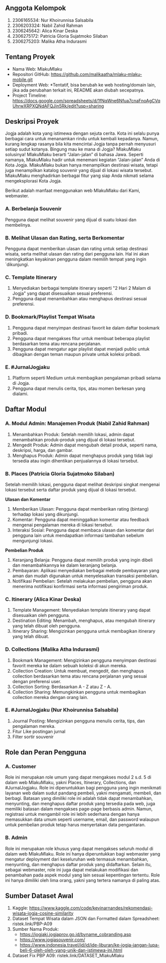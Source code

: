 ## Anggota Kelompok
1. 2306165534: Nur Khoirunnisa Salsabila
2. 2306203324: Nabil Zahid Rahman
3. 2306245642: Alica Kinar Deska
4. 2306275172: Patricia Gloria Sujatmoko Silaban
5. 2306275203: Malika Atha Indurasmi

## Tentang Proyek
- Nama Web: MlakuMlaku
- Repositori GitHub: https://github.com/malikaatha/mlaku-mlaku-mobile.git
- Deployment Web: 
*Tentatif, bisa berubah ke web hosting/domain lain, jika ada perubahan terkait ini, README akan diubah secepatnya.
- Project Timeline: https://docs.google.com/spreadsheets/d/1fNqWne6Nfua7cnaFnoAgCVqUhrwXRPXQNdAFQJin5Rk/edit?usp=sharing

## Deskripsi Proyek
Jogja adalah kota yang istimewa dengan sejuta cerita. Kota ini selalu punya berbagai cara untuk menanamkan rindu untuk kembali kepadanya. Namun, kurang lengkap rasanya bila kita mencintai Jogja tanpa pernah menyusuri setiap sudut kotanya. Bingung mau ke mana di Jogja? MlakuMlaku solusinya! MlakuMlaku berarti “Jalan-jalan” di bahasa Jawa. Seperti namanya, MlakuMlaku hadir untuk menemani kegiatan “Jalan-jalan” Anda di Kota Jogja. MlakuMlaku bukan hanya menampilkan destinasi wisata, tetapi juga menampilkan katalog souvenir yang dijual di lokasi wisata tersebut. MlakuMlaku menghadirkan berbagai fitur yang siap Anda nikmati selama mengeksplorasi Kota Jogja.

Berikut adalah manfaat menggunakan web MlakuMlaku dari Kami, webmaster.

### A. Berbelanja Souvenir
Pengguna dapat melihat souvenir yang dijual di suatu lokasi dan membelinya.

### B. Melihat Ulasan dan Rating, serta Berkomentar
Pengguna dapat memberikan ulasan dan rating untuk setiap destinasi wisata, serta melihat ulasan dan rating dari pengguna lain. Hal ini akan meningkatkan keyakinan pengguna dalam memilih tempat yang ingin \`dikunjungi.

### C. Template Itinerary
1. Menyediakan berbagai template itinerary seperti "2 Hari 2 Malam di Jogja" yang dapat disesuaikan sesuai preferensi.
2. Pengguna dapat menambahkan atau menghapus destinasi sesuai preferensi.

### D. Bookmark/Playlist Tempat Wisata
1. Pengguna dapat menyimpan destinasi favorit ke dalam daftar bookmark pribadi.
2. Pengguna dapat mengakses fitur untuk membuat beberapa playlist berdasarkan tema atau rencana perjalanan.
3. Pengguna dapat mengatur agar playlist dapat menjadi public untuk dibagikan dengan teman maupun private untuk koleksi pribadi.

### E. #JurnalJogjaku 
1. Platform seperti Medium untuk membagikan pengalaman pribadi selama di Jogja.
2. Pengguna dapat menulis cerita, tips, atau momen berkesan yang dialami.

## Daftar Modul

### A. Modul Admin: Manajemen Produk (Nabil Zahid Rahman)
1. Menambahkan Produk: Setelah memilih lokasi, admin dapat menambahkan produk-produk yang dijual di lokasi tersebut.
2. Mengedit Produk: Admin dapat mengubah detail produk, seperti nama, deskripsi, harga, dan gambar.
3. Menghapus Produk: Admin dapat menghapus produk yang tidak lagi tersedia atau ingin dihentikan penjualannya di lokasi tersebut.

### B. Places (Patricia Gloria Sujatmoko Silaban)
Setelah memilih lokasi, pengguna dapat melihat deskripsi singkat mengenai lokasi tersebut serta daftar produk yang dijual di lokasi tersebut.

**Ulasan dan Komentar**
1. Memberikan Ulasan: Pengguna dapat memberikan rating (bintang) terhadap lokasi yang dikunjungi.
2. Komentar: Pengguna dapat meninggalkan komentar atau feedback mengenai pengalaman mereka di lokasi tersebut.
3. Interaksi Sosial: Pengguna dapat membaca ulasan dan komentar dari pengguna lain untuk mendapatkan informasi tambahan sebelum mengunjungi lokasi.

**Pembelian Produk**
1. Keranjang Belanja: Pengguna dapat memilih produk yang ingin dibeli dan menambahkannya ke dalam keranjang belanja.
2. Pembayaran: Aplikasi menyediakan berbagai metode pembayaran yang aman dan mudah digunakan untuk menyelesaikan transaksi pembelian.
3. Notifikasi Pembelian: Setelah melakukan pembelian, pengguna akan menerima notifikasi konfirmasi serta informasi pengiriman produk.

### C. Itinerary (Alica Kinar Deska)
1. Template Management: Menyediakan template itinerary yang dapat disesuaikan oleh pengguna.
2. Destination Editing: Menambah, menghapus, atau mengubah itinerary yang telah dibuat oleh pengguna.
3. Itinerary Sharing: Mengizinkan pengguna untuk membagikan itinerary yang telah dibuat.

### D. Collections (Malika Atha Indurasmi)
1. Bookmark Management: Mengizinkan pengguna menyimpan destinasi favorit mereka ke dalam sebuah koleksi di akun mereka.
2. Collection Creation: Untuk membuat, mengedit, dan menghapus collection berdasarkan tema atau rencana perjalanan yang sesuai dengan preferensi user.
3. Collection Sorting: Berdasarkan A - Z atau Z - A.
4. Collection Sharing: Memungkinkan pengguna untuk membagikan collection mereka dengan orang lain.

### E. #JurnalJogjaku (Nur Khoirunnisa Salsabila)
1. Journal Posting: Mengizinkan pengguna menulis cerita, tips, dan pengalaman mereka.
2. Fitur Like postingan jurnal
3. Filter sortir souvenir

## Role dan Peran Pengguna
### A. Customer
Role ini merupakan role umum yang dapat mengakses modul 2 s.d. 5 di dalam web MlakuMlaku, yakni Places, Itinerary, Collections, dan #JurnalJogjaku. Role ini diperuntukkan bagi pengguna yang ingin menikmati layanan web dalam sudut pandang pembeli, yakni mengamati, membeli, dan berbagi. Batasan yang dimiliki role ini adalah tidak dapat menambahkan, menyunting, dan menghapus daftar produk yang tersedia pada web, juga memiliki batasan dalam mengakses page-page berbasis admin. Namun, registrasi untuk mengambil role ini lebih sederhana dengan hanya memasukkan data umum seperti username, email, dan password walaupun untuk pembelian produk tetap harus menyertakan data pengantaran.

### B. Admin
Role ini merupakan role khusus yang dapat mengakses seluruh modul di dalam web MlakuMlaku. Role ini hanya diperuntukkan bagi webmaster yang mengatur deployment dari keseluruhan web termasuk menambahkan, menyunting, dan menghapus daftar produk yang didaftarkan. Selain itu, sebagai webmaster, role ini juga dapat melakukan modifikasi dan penambahan pada aspek modul yang lain sesuai kepentingan tertentu. Role ini hanya dimiliki oleh lima orang, yakni yang tertera namanya di paling atas.

## Sumber Dataset Awal
1. Kaggle: https://www.kaggle.com/code/kevinarnandes/rekomendasi-wisata-jogja-cosine-similarity 
2. Dataset Tempat Wisata dalam JSON dan Formatted dalam Spreadsheet: ristek.link/PBP-A09
3. Sumber Nama Produk:
    - https://jogjaki.jogjaprov.go.id/byname_cobranding.asp
    - https://www.jogjasouvenir.com/
    - https://www.indonesia.travel/id/id/ide-liburan/ke-jogja-jangan-lupa-beli-6-oleh-oleh-yang-unik-dan-istimewa-ini.html 
4. Dataset Fix PBP A09: ristek.link/DATASET_MlakuMlaku
